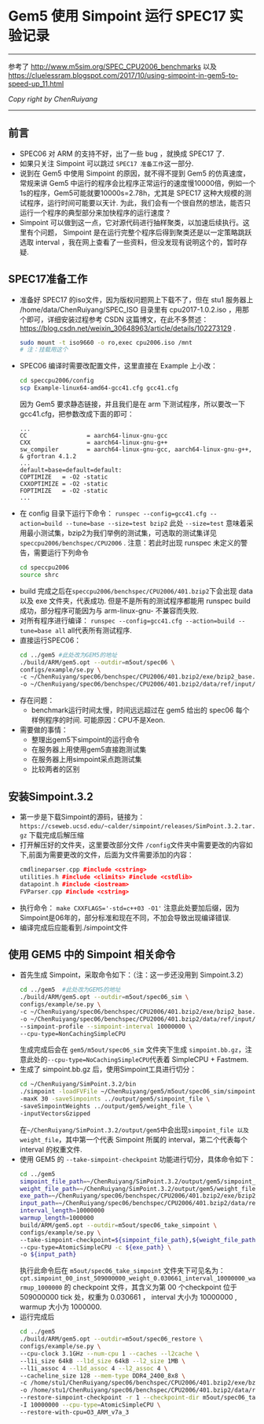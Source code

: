 # Gem5 使用 Simpoint 运行 SPEC17 实验记录
---
参考了 http://www.m5sim.org/SPEC_CPU2006_benchmarks 以及 https://cluelessram.blogspot.com/2017/10/using-simpoint-in-gem5-to-speed-up_11.html

*Copy right by ChenRuiyang*

---

## 前言
+   SPEC06 对 ARM 的支持不好，出了一些 bug ，就换成 SPEC17 了.
+   如果只关注 Simpoint 可以跳过 `SPEC17 准备工作`这一部分.
+   说到在 Gem5 中使用 Simpoint 的原因，就不得不提到 Gem5 的仿真速度，常规来讲 Gem5 中运行的程序会比程序正常运行的速度慢10000倍，例如一个1s的程序，Gem5可能就要10000s=2.78h，尤其是 SPEC17 这种大规模的测试程序，运行时间可能要以天计. 为此，我们会有一个很自然的想法，能否只运行一个程序的典型部分来加快程序的运行速度？
+   Simpoint 可以做到这一点，它对源代码进行抽样聚类，以加速后续执行。这里有个问题， Simpoint 是在运行完整个程序后得到聚类还是以一定策略跳跃选取 interval ，我在网上查看了一些资料，但没发现有说明这个的，暂时存疑.

## SPEC17准备工作
+   准备好 SPEC17 的iso文件，因为版权问题网上下载不了，但在 stu1 服务器上 /home/data/ChenRuiyang/SPEC_ISO 目录里有 cpu2017-1.0.2.iso ，用那个即可，详细安装过程参考 CSDN 这篇博文，在此不多赘述：
    https://blog.csdn.net/weixin_30648963/article/details/102273129 .
    ```bash
    sudo mount -t iso9660 -o ro,exec cpu2006.iso /mnt
    # 注：挂载用这个
    ```
+   SPEC06 编译时需要改配置文件，这里直接在 Example 上小改：
    ```bash
    cd speccpu2006/config
    scp Example-linux64-amd64-gcc41.cfg gcc41.cfg
    ```
    因为 Gem5 要求静态链接，并且我们是在 arm 下测试程序，所以要改一下 gcc41.cfg，把参数改成下面的即可：
    ```
    ...
    CC                 = aarch64-linux-gnu-gcc
    CXX                = aarch64-linux-gnu-g++
    sw_compiler        = aarch64-linux-gnu-gcc, aarch64-linux-gnu-g++,  & gfortran 4.1.2
    ...
    default=base=default=default:
    COPTIMIZE   = -O2 -static
    CXXOPTIMIZE = -O2 -static
    FOPTIMIZE   = -O2 -static
    ...
    ```
+   在 config 目录下运行下命令：
    `runspec --config=gcc41.cfg --action=build --tune=base --size=test bzip2`
    此处 `--size=test` 意味着采用最小测试集，bzip2为我们举例的测试集，可选取的测试集详见 `speccpu2006/benchspec/CPU2006` .
    注意：若此时出现 runspec 未定义的警告，需要运行下列命令
    ```bash
    cd speccpu2006
    source shrc
    ```
+   build 完成之后在`speccpu2006/benchspec/CPU2006/401.bzip2`下会出现 data 以及 exe 文件夹，代表成功.
    但是不是所有的测试程序都能用 runspec build 成功，部分程序可能因为与 arm-linux-gnu- 不兼容而失败.
+   对所有程序进行编译：
    `runspec --config=gcc41.cfg --action=build --tune=base all`
    all代表所有测试程序.
+   直接运行SPEC06：
    ```bash
    cd ../gem5 #此处改为GEM5的地址
    ./build/ARM/gem5.opt --outdir=m5out/spec06 \
    configs/example/se.py \
    -c ~/ChenRuiyang/spec06/benchspec/CPU2006/401.bzip2/exe/bzip2_base.armv7-gcc \
    -o ~/ChenRuiyang/spec06/benchspec/CPU2006/401.bzip2/data/ref/input/control
    ```
+   存在问题：
    +   benchmark运行时间太慢，时间远远超过在 gem5 给出的 spec06 每个样例程序的时间.
        可能原因：CPU不是Xeon.
+   需要做的事情：
    +   整理出gem5下simpoint的运行命令
    +   在服务器上用使用gem5直接跑测试集
    +   在服务器上用simpoint采点跑测试集
    +   比较两者的区别

## 安装Simpoint.3.2
+   第一步是下载Simpoint的源码，链接为：
    `https://cseweb.ucsd.edu/~calder/simpoint/releases/SimPoint.3.2.tar.gz`
    下载完成后解压缩
+   打开解压好的文件夹，这里要改部分文件
    `/config`文件夹中需要更改的内容如下,前面为需要更改的文件，后面为文件需要添加的内容：
    ```cpp
    cmdlineparser.cpp #include <cstring>
    utilities.h #include <climits> #include <cstdlib>
    datapoint.h #include <iostream>
    FVParser.cpp #include <cstring>
    ```
+   执行命令：
    `make CXXFLAGS='-std=c++03 -O1'`
    注意此处要加后缀，因为Simpoint是06年的，部分标准和现在不同，不加会导致出现编译错误.
+   编译完成后应能看到./simpoint文件

## 使用 GEM5 中的 Simpoint 相关命令
+   首先生成 Simpoint，采取命令如下：（注：这一步还没用到 Simpoint.3.2）
    ```bash
    cd ../gem5  #此处改为GEM5的地址
    ./build/ARM/gem5.opt --outdir=m5out/spec06_sim \
    configs/example/se.py \
    -c ~/ChenRuiyang/spec06/benchspec/CPU2006/401.bzip2/exe/bzip2_base.armv7-gcc \
    -o ~/ChenRuiyang/spec06/benchspec/CPU2006/401.bzip2/data/ref/input/control \
    --simpoint-profile --simpoint-interval 10000000 \
    --cpu-type=NonCachingSimpleCPU
    ```
    生成完成后会在 `gem5/m5out/spec06_sim` 文件夹下生成 `simpoint.bb.gz`，注意此处的`--cpu-type=NoCachingSimpleCPU`代表着 SimpleCPU + Fastmem.
+   生成了 simpoint.bb.gz 后，使用Simpoint工具进行切分：
    ```bash
    cd ~/ChenRuiyang/SimPoint.3.2/bin
    ./simpoint -loadFVFile ~/ChenRuiyang/gem5/m5out/spec06_sim/simpoint.bb.gz \
    -maxK 30 -saveSimpoints ../output/gem5/simpoint_file \
    -saveSimpointWeights ../output/gem5/weight_file \
    -inputVectorsGzipped
    ```
    在`~/ChenRuiyang/SimPoint.3.2/output/gem5`中会出现`simpoint_file 以及 weight_file`，其中第一个代表 Simpoint 所属的 interval，第二个代表每个 interval 的权重文件.
+   使用 GEM5 的 `--take-simpoint-checkpoint` 功能进行切分，具体命令如下：
    ```bash
    cd ../gem5
    simpoint_file_path=~/ChenRuiyang/SimPoint.3.2/output/gem5/simpoint_file
    weight_file_path=~/ChenRuiyang/SimPoint.3.2/output/gem5/weight_file
    exe_path=~/ChenRuiyang/spec06/benchspec/CPU2006/401.bzip2/exe/bzip2_base.armv7-gcc
    input_path=~/ChenRuiyang/spec06/benchspec/CPU2006/401.bzip2/data/ref/input/control
    interval_length=10000000
    warmup_length=1000000
    build/ARM/gem5.opt --outdir=m5out/spec06_take_simpoint \
    configs/example/se.py \
    --take-simpoint-checkpoint=${simpoint_file_path},${weight_file_path},${interval_length},${warmup_length} \
    --cpu-type=AtomicSimpleCPU -c ${exe_path} \
    -o ${input_path}
    ```
    执行此命令后在 `m5out/spec06_take_simpoint` 文件夹下可见名为：
    `cpt.simpoint_00_inst_509000000_weight_0.030661_interval_10000000_warmup_1000000`
    的 checkpoint 文件，其含义为第 00 个checkpoint 位于 509000000 tick 处，权重为 0.030661 ， interval 大小为 10000000 , warmup 大小为 1000000.
+   运行完成后
    ```bash
    cd ../gem5
    ./build/ARM/gem5.opt --outdir=m5out/spec06_restore \
    configs/example/se.py \
    --cpu-clock 3.1GHz --num-cpu 1 --caches --l2cache \
    --l1i_size 64kB --l1d_size 64kB --l2_size 1MB \
    --l1i_assoc 4 --l1d_assoc 4 --l2_assoc 4 \
    --cacheline_size 128 --mem-type DDR4_2400_8x8 \
    -c /home/stu1/ChenRuiyang/spec06/benchspec/CPU2006/401.bzip2/exe/bzip2_base.armv7-gcc \
    -o /home/stu1/ChenRuiyang/spec06/benchspec/CPU2006/401.bzip2/data/ref/input/control \
    --restore-simpoint-checkpoint -r 1 --checkpoint-dir m5out/spec06_take_simpoint \
    -I 10000000 --cpu-type=AtomicSimpleCPU \
    --restore-with-cpu=O3_ARM_v7a_3
    ```

